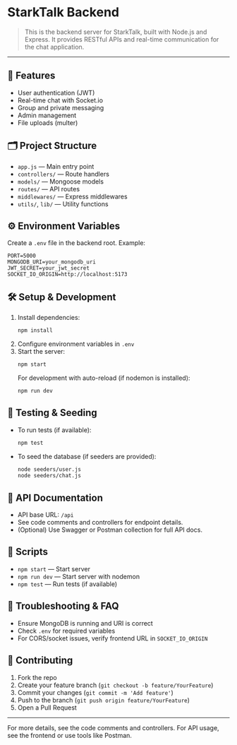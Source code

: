 # StarkTalk Backend

>This is the backend server for StarkTalk, built with Node.js and Express. It provides RESTful APIs and real-time communication for the chat application.

---

## 🚀 Features
- User authentication (JWT)
- Real-time chat with Socket.io
- Group and private messaging
- Admin management
- File uploads (multer)

## 🗂️ Project Structure
- `app.js` — Main entry point
- `controllers/` — Route handlers
- `models/` — Mongoose models
- `routes/` — API routes
- `middlewares/` — Express middlewares
- `utils/`, `lib/` — Utility functions

## ⚙️ Environment Variables
Create a `.env` file in the backend root. Example:
```
PORT=5000
MONGODB_URI=your_mongodb_uri
JWT_SECRET=your_jwt_secret
SOCKET_IO_ORIGIN=http://localhost:5173
```

## 🛠️ Setup & Development
1. Install dependencies:
    ```sh
    npm install
    ```
2. Configure environment variables in `.env`
3. Start the server:
    ```sh
    npm start
    ```
    For development with auto-reload (if nodemon is installed):
    ```sh
    npm run dev
    ```

## 🧪 Testing & Seeding
- To run tests (if available):
   ```sh
   npm test
   ```
- To seed the database (if seeders are provided):
   ```sh
   node seeders/user.js
   node seeders/chat.js
   ```

## 📝 API Documentation
- API base URL: `/api`
- See code comments and controllers for endpoint details.
- (Optional) Use Swagger or Postman collection for full API docs.

## 🔧 Scripts
- `npm start` — Start server
- `npm run dev` — Start server with nodemon
- `npm test` — Run tests (if available)

## 🐞 Troubleshooting & FAQ
- Ensure MongoDB is running and URI is correct
- Check `.env` for required variables
- For CORS/socket issues, verify frontend URL in `SOCKET_IO_ORIGIN`

## 🤝 Contributing
1. Fork the repo
2. Create your feature branch (`git checkout -b feature/YourFeature`)
3. Commit your changes (`git commit -m 'Add feature'`)
4. Push to the branch (`git push origin feature/YourFeature`)
5. Open a Pull Request

---

For more details, see the code comments and controllers. For API usage, see the frontend or use tools like Postman.
